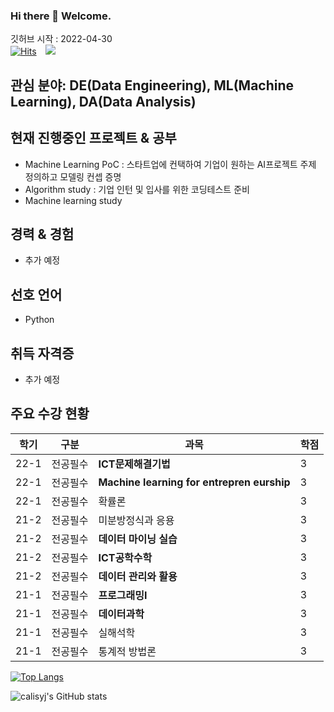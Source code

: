 ### Hi there 👋 Welcome.   
깃허브 시작 : 2022-04-30  
[![Hits](https://hits.seeyoufarm.com/api/count/incr/badge.svg?url=https%3A%2F%2Fgithub.com%2Fcalisyj%2Fcalisyj%2Fblob%2Fmain%2FREADME.md&count_bg=%2379C83D&title_bg=%23555555&icon=&icon_color=%23E7E7E7&title=hits&edge_flat=false)](https://hits.seeyoufarm.com) <a href="https://www.instagram.com/calis_po_hwang/">
    <img 
        src="http://img.shields.io/badge/-calis_po_hwang-222222?style=flat&logo=Instagram&link=https://www.instagram.com/calis_po_hwang/"
        style="height : auto; margin-left : 10px; margin-right : 10px;"/>
</a>

## 관심 분야:  DE(Data Engineering), ML(Machine Learning), DA(Data Analysis)

## 현재 진행중인 프로젝트 & 공부
- Machine Learning PoC :  스타트업에 컨택하여 기업이 원하는 AI프로젝트 주제 정의하고 모델링 컨셉 증명
- Algorithm study  : 기업 인턴 및 입사를 위한 코딩테스트 준비
- Machine learning study 

## 경력 & 경험
- 추가 예정

## 선호 언어
- Python

## 취득 자격증
- 추가 예정

## 주요 수강 현황
|학기|구분|과목|학점|
|----|----|-------|---|
|22-1|전공필수|**ICT문제해결기법**|3|
|22-1|전공필수|**Machine learning for entrepren eurship**|3|
|22-1|전공필수|확률론|3|
|21-2|전공필수|미분방정식과 응용|3|
|21-2|전공필수|**데이터 마이닝 실습**|3|
|21-2|전공필수|**ICT공학수학**|3|
|21-2|전공필수|**데이터 관리와 활용**|3|
|21-1|전공필수|**프로그래밍I**|3|
|21-1|전공필수|**데이터과학**|3|
|21-1|전공필수|실해석학|3|
|21-1|전공필수|통계적 방법론|3|


[![Top Langs](https://github-readme-stats.vercel.app/api/top-langs/?username=calisyj&layout=compact&theme=nord&langs_count=5)](https://github.com/anuraghazra/github-readme-stats)

<!--
**calisyj/calisyj** is a ✨ _special_ ✨ repository because its `README.md` (this file) appears on your GitHub profile.

Here are some ideas to get you started:

- 🔭 I’m currently working on ...
- 🌱 I’m currently learning ...
- 👯 I’m looking to collaborate on ...
- 🤔 I’m looking for help with ...
- 💬 Ask me about ...
- 📫 How to reach me: ...
- 😄 Pronouns: ...
- ⚡ Fun fact: ...
-->


![calisyj's GitHub stats](https://github-readme-stats.vercel.app/api?username=calisyj&show_icons=true&theme=nord)
